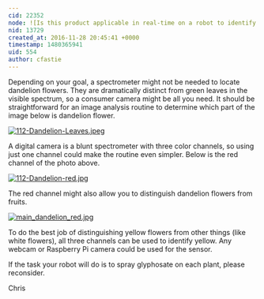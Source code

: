 ```yaml
---
cid: 22352
node: ![Is this product applicable in real-time on a robot to identify dandelions?](../notes/rohanpaleja27/11-28-2016/is-this-product-applicable-in-real-time-on-a-robot-to-identify-dandelions)
nid: 13729
created_at: 2016-11-28 20:45:41 +0000
timestamp: 1480365941
uid: 554
author: cfastie
---
```


Depending on your goal, a spectrometer might not be needed to locate dandelion flowers. They are dramatically distinct from green leaves in the visible spectrum, so a consumer camera might be all you need. It should be straightforward for an image analysis routine to determine which part of the image below is dandelion flower. 

[![112-Dandelion-Leaves.jpeg](https://publiclab.org/system/images/photos/000/018/899/original/112-Dandelion-Leaves.jpeg)](https://publiclab.org/system/images/photos/000/018/899/original/112-Dandelion-Leaves.jpeg)

A digital camera is a blunt spectrometer with three color channels, so using just one channel could make the routine even simpler. Below is the red channel of the photo above.

[![112-Dandelion-red.jpg](https://publiclab.org/system/images/photos/000/018/897/medium/112-Dandelion-red.jpg)](https://publiclab.org/system/images/photos/000/018/897/original/112-Dandelion-red.jpg)  

The red channel might also allow you to distinguish dandelion flowers from fruits.

[![main_dandelion_red.jpg](https://publiclab.org/system/images/photos/000/018/898/medium/main_dandelion_red.jpg)](https://publiclab.org/system/images/photos/000/018/898/original/main_dandelion_red.jpg)

To do the best job of distinguishing yellow flowers from other things (like white flowers), all three channels can be used to identify yellow. Any webcam or Raspberry Pi camera could be used for the sensor.

If the task your robot will do is to spray glyphosate on each plant, please reconsider.

Chris




